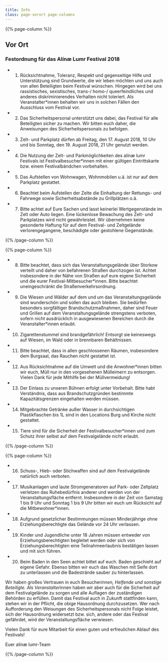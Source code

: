 ```yaml
---
title: Info
class: page-vorort page-columns
---
```


{{% page-column %}}

## Vor Ort

### Festordnung für das Alínæ Lumr Festival 2018

- 1. Rücksichtnahme, Toleranz, Respekt und gegenseitige Hilfe und Unterstützung sind Grundwerte, die wir leben möchten und uns auch von allen Beteiligten beim Festival wünschen. Hingegen wird bei uns rassistisches, sexistisches, trans-/ homo-/ queerfeindliches und anderes diskriminierendes Verhalten nicht toleriert. Als Veranstalter*innen behalten wir uns in solchen Fällen den Ausschluss vom Festival vor.
- 2. Das Sicherheitspersonal unterstützt uns dabei, das Festival für alle Beteiligten sicher zu machen. Wir bitten euch daher, die Anweisungen des Sicherheitspersonals zu befolgen.
- 3. Zelt- und Parkplatz dürfen ab Freitag, den 17. August 2018, 10 Uhr und bis Sonntag, den 19. August 2018, 21 Uhr genutzt werden.
- 4. Die Nutzung der Zelt- und Parkmöglichkeiten des alínæ lumr Festivals ist Festivalbesucher*innen mit einer gültigen Eintrittskarte bzw. einem Festivalbändchen vorbehalten.
- 5. Das Aufstellen von Wohnwagen, Wohnmobilen u.ä. ist nur auf dem Parkplatz gestattet.
- 6. Beachtet beim Aufstellen der Zelte die Einhaltung der Rettungs- und Fahrwege sowie Sicherheitsabstände zu Grillplätzen o.ä.
- 7. Bitte achtet auf Eure Sachen und lasst keinerlei Wertgegenstände im Zelt oder Auto liegen. Eine lückenlose Bewachung des Zelt- und Parkplatzes wird nicht gewährleistet. Wir übernehmen keine gesonderte Haftung für auf dem Festival- und Zeltgelände verlorengegangene, beschädigte oder gestohlene Gegenstände.

{{% /page-column %}}

{{% page-column %}}

- 8. Bitte beachtet, dass sich das Veranstaltungsgelände über Storkow verteilt und daher von befahrenen Straßen durchzogen ist. Achtet insbesondere in der Nähe von Straßen auf eure eigene Sicherheit und die eurer Festival-Mitbesucher*innen. Bitte beachtet uneingeschränkt die Straßenverkehrsordnung.
- 9. Die Wiesen und Wälder auf dem und um das Veranstaltungsgelände sind wunderschön und sollen das auch bleiben. Sie bedürfen besonders sorgfältiger Brandschutzmaßnahmen, daher sind Feuer und Grillen auf dem Veranstaltungsgelände strengstens verboten, sofern nicht ausdrücklich in ausgewiesenen Bereichen durch die Veranstalter*innen erlaubt.
- 10. Zigarettenstummel sind brandgefährlich! Entsorgt sie keineswegs auf Wiesen, im Wald oder in brennbaren Behältnissen.
- 11. Bitte beachtet, dass in allen geschlossenen Räumen, insbesondere dem Burgsaal, das Rauchen nicht gestattet ist.
- 12. Aus Rücksichtnahme auf die Umwelt und die Anwohner*innen bitten wir euch, Müll nur in den vorgesehenen Mülleimern zu entsorgen. Vielen Dank für jede Mithilfe bei der Müllvermeidung!
- 13. Der Einlass zu unseren Bühnen erfolgt unter Vorbehalt. Bitte habt Verständnis, dass aus Brandschutzgründen bestimmte Kapazitätsgrenzen eingehalten werden müssen. 
- 14. Mitgebrachte Getränke außer Wasser in durchsichtigen Plastikflaschen bis 1L sind in den Locations Burg und Kirche nicht gestattet.
- 15. Tiere sind für die Sicherheit der Festivalbesucher*innen und zum Schutz ihrer selbst auf dem Festivalgelände nicht erlaubt.

{{% /page-column %}}

{{% page-column %}}

- 16. Schuss-, Hieb- oder Stichwaffen sind auf dem Festivalgelände natürlich auch verboten.
- 17. Musikanlagen und laute Stromgeneratoren auf Park- oder Zeltplatz verletzen das Ruhebedürfnis anderer und werden von der Veranstaltungsfläche entfernt. Insbesondere in der Zeit von Samstag 1 bis 9 Uhr und Sonntag 1 bis 9 Uhr bitten wir euch um Rücksicht auf die Mitbewohner*innen.
- 18. Aufgrund gesetzlicher Bestimmungen müssen Minderjährige ohne Erziehungsberechtigte das Gelände vor 24 Uhr verlassen.
- 19. Kinder und Jugendliche unter 18 Jahren müssen entweder von Erziehungsberechtigten begleitet werden oder sich von Erziehungsberechtigten eine Teilnahmeerlaubnis bestätigen lassen und mit sich führen.
- 20. Beim Baden in den Seen achtet bittet auf euch. Baden geschieht auf eigene Gefahr. Ebenso bitten wir euch das Waschen mit Seife dort zu unterlassen und die Badestrände sauber zu hinterlassen.

Wir haben großes Vertrauen in euch Besucher*innen, Helfende und sonstige Beteiligte. Als
Veranstalter*innen haben wir aber auch für die Sicherheit auf dem Festivalgelände zu sorgen und alle Auflagen der zuständigen Behörden zu erfüllen. Damit das Festival auch in Zukunft stattfinden kann, stehen wir in der Pflicht, die obige Hausordnung durchzusetzen. Wer nach Aufforderung den Weisungen des Sicherheitspersonals nicht Folge leistet, sich der Hausordnung widersetzt bzw. sich, andere oder das Festival gefährdet, wird der Veranstaltungsfläche verwiesen.

Vielen Dank für eure Mitarbeit für einen guten und erfreulichen Ablauf des Festivals! 

Euer alínæ lumr-Team

{{% /page-column %}}